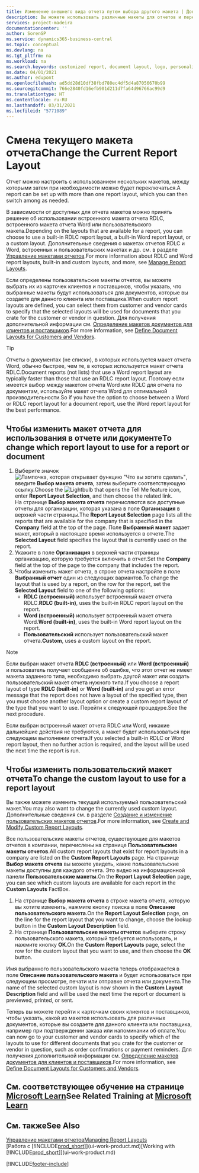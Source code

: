 ```yaml
---
title: Изменение внешнего вида отчета путем выбора другого макета | Документация Майкрософт
description: Вы можете использовать различные макеты для отчетов и переключаться между ними, чтобы изменять внешний вид отчета.
services: project-madeira
documentationcenter: ''
author: SorenGP
ms.service: dynamics365-business-central
ms.topic: conceptual
ms.devlang: na
ms.tgt_pltfrm: na
ms.workload: na
ms.search.keywords: customized report, document layout, logo, personalize
ms.date: 04/01/2021
ms.author: edupont
ms.openlocfilehash: ad5dd28d10df38fbd780ec4df5d4a87056670b99
ms.sourcegitcommit: 766e2840fd16efb901d211d7fa64d96766ac99d9
ms.translationtype: HT
ms.contentlocale: ru-RU
ms.lasthandoff: 03/31/2021
ms.locfileid: "5771089"
---
```

# <a name="change-the-current-report-layout"></a><span data-ttu-id="ffb18-103">Смена текущего макета отчета</span><span class="sxs-lookup"><span data-stu-id="ffb18-103">Change the Current Report Layout</span></span>
<span data-ttu-id="ffb18-104">Отчет можно настроить с использованием нескольких макетов, между которыми затем при необходимости можно будет переключаться.</span><span class="sxs-lookup"><span data-stu-id="ffb18-104">A report can be set up with more than one report layout, which you can then switch among as needed.</span></span>

<span data-ttu-id="ffb18-105">В зависимости от доступных для отчета макетов можно принять решение об использовании встроенного макета отчета RDLC, встроенного макета отчета Word или пользовательского макета.</span><span class="sxs-lookup"><span data-stu-id="ffb18-105">Depending on the layouts that are available for a report, you can choose to use a built-in RDLC report layout, a built-in Word report layout, or a custom layout.</span></span> <span data-ttu-id="ffb18-106">Дополнительные сведения о макетах отчетов RDLC и Word, встроенных и пользовательских макетах и др. см. в разделе [Управление макетами отчетов](ui-manage-report-layouts.md).</span><span class="sxs-lookup"><span data-stu-id="ffb18-106">For more information about RDLC and Word report layouts, built-in and custom layouts, and more, see [Manage Report Layouts](ui-manage-report-layouts.md).</span></span>

<span data-ttu-id="ffb18-107">Если определены пользовательские макеты отчетов, вы можете выбрать их из карточек клиентов и поставщиков, чтобы указать, что выбранные макеты будут использоваться для документов, которые вы создаете для данного клиента или поставщика.</span><span class="sxs-lookup"><span data-stu-id="ffb18-107">When custom report layouts are defined, you can select them from customer and vendor cards to specify that the selected layouts will be used for documents that you crate for the customer or vendor in question.</span></span> <span data-ttu-id="ffb18-108">Для получения дополнительной информации см. [Определение макетов документов для клиентов и поставщиков](ui-define-customer-vendor-document-layouts.md).</span><span class="sxs-lookup"><span data-stu-id="ffb18-108">For more information, see [Define Document Layouts for Customers and Vendors](ui-define-customer-vendor-document-layouts.md).</span></span>

> [!TIP]  
> <span data-ttu-id="ffb18-109">Отчеты о документах (не списки), в которых используется макет отчета Word, обычно быстрее, чем те, в которых используется макет отчета RDLC.</span><span class="sxs-lookup"><span data-stu-id="ffb18-109">Document reports (not lists) that use a Word report layout are typically faster than those that use an RDLC report layout.</span></span> <span data-ttu-id="ffb18-110">Поэтому если имеется выбор между макетом отчета Word или RDLC для отчета по документам, используйте макет отчета Word для оптимальной производительности.</span><span class="sxs-lookup"><span data-stu-id="ffb18-110">So if you have the option to choose between a Word or RDLC report layout for a document report, use the Word report layout for the best performance.</span></span>

## <a name="to-change-which-report-layout-to-use-for-a-report-or-document"></a><span data-ttu-id="ffb18-111">Чтобы изменить макет отчета для использования в отчете или документе</span><span class="sxs-lookup"><span data-stu-id="ffb18-111">To change which report layout to use for a report or document</span></span>
1. <span data-ttu-id="ffb18-112">Выберите значок ![Лампочка, которая открывает функцию "Что вы хотите сделать"](media/ui-search/search_small.png "Что вы хотите сделать"), введите **Выбор макета отчета**, затем выберите соответствующую ссылку.</span><span class="sxs-lookup"><span data-stu-id="ffb18-112">Choose the ![Lightbulb that opens the Tell Me feature](media/ui-search/search_small.png "Tell me what you want to do") icon, enter **Report Layout Selection**, and then choose the related link.</span></span>  
   <span data-ttu-id="ffb18-113">На странице **Выбор макета отчета** перечисляются все доступные отчеты для организации, которая указана в поле **Организация** в верхней части страницы.</span><span class="sxs-lookup"><span data-stu-id="ffb18-113">The **Report Layout Selection** page lists all the reports that are available for the company that is specified in the **Company** field at the top of the page.</span></span> <span data-ttu-id="ffb18-114">Поле **Выбранный макет** задает макет, который в настоящее время используется в отчете.</span><span class="sxs-lookup"><span data-stu-id="ffb18-114">The **Selected Layout** field specifies the layout that is currently used on the report.</span></span>
2. <span data-ttu-id="ffb18-115">Укажите в поле **Организация** в верхней части страницы организацию, которую требуется включить в отчет.</span><span class="sxs-lookup"><span data-stu-id="ffb18-115">Set the **Company** field at the top of the page to the company that includes the report.</span></span>
3. <span data-ttu-id="ffb18-116">Чтобы изменить макет отчета, в строке отчета настройте в поле **Выбранный отчет** один из следующих вариантов.</span><span class="sxs-lookup"><span data-stu-id="ffb18-116">To change the layout that is used by a report, on the row for the report, set the **Selected Layout** field to one of the following options:</span></span>
   * <span data-ttu-id="ffb18-117">**RDLC (встроенный)** использует встроенный макет отчета RDLC.</span><span class="sxs-lookup"><span data-stu-id="ffb18-117">**RDLC (built-in)**, uses the built-in RDLC report layout on the report.</span></span>
   * <span data-ttu-id="ffb18-118">**Word (встроенный)** использует встроенный макет отчета Word.</span><span class="sxs-lookup"><span data-stu-id="ffb18-118">**Word (built-in)**, uses the built-in Word report layout on the report.</span></span>
   * <span data-ttu-id="ffb18-119">**Пользовательский** использует пользовательский макет отчета.</span><span class="sxs-lookup"><span data-stu-id="ffb18-119">**Custom**, uses a custom layout on the report.</span></span>  

> [!NOTE]
> <span data-ttu-id="ffb18-120">Если выбран макет отчета **RDLC (встроенный)** или **Word (встроенный)** и пользователь получает сообщение об ошибке, что этот отчет не имеет макета заданного типа, необходимо выбрать другой макет или создать пользовательский макет отчета нужного типа.</span><span class="sxs-lookup"><span data-stu-id="ffb18-120">If you choose a report layout of type **RDLC (built-in)** or **Word (built-in)** and you get an error message that the report does not have a layout of the specified type, then you must choose another layout option or create a custom report layout of the type that you want to use.</span></span> <span data-ttu-id="ffb18-121">Перейти к следующей процедуре.</span><span class="sxs-lookup"><span data-stu-id="ffb18-121">See the next procedure.</span></span>

<span data-ttu-id="ffb18-122">Если выбран встроенный макет отчета RDLC или Word, никакие дальнейшие действия не требуются, а макет будет использоваться при следующем выполнении отчета.</span><span class="sxs-lookup"><span data-stu-id="ffb18-122">If you selected a built-in RDLC or Word report layout, then no further action is required, and the layout will be used the next time the report is run.</span></span>

## <a name="to-change-the-custom-layout-to-use-for-a-report-layout"></a><span data-ttu-id="ffb18-123">Чтобы изменить пользовательский макет отчета</span><span class="sxs-lookup"><span data-stu-id="ffb18-123">To change the custom layout to use for a report layout</span></span>
<span data-ttu-id="ffb18-124">Вы также можете изменить текущий используемый пользовательский макет.</span><span class="sxs-lookup"><span data-stu-id="ffb18-124">You may also want to change the currently used custom layout.</span></span> <span data-ttu-id="ffb18-125">Дополнительные сведения см. в разделе [Создание и изменение пользовательских макетов отчетов](ui-how-create-custom-report-layout.md).</span><span class="sxs-lookup"><span data-stu-id="ffb18-125">For more information, see [Create and Modify Custom Report Layouts](ui-how-create-custom-report-layout.md).</span></span>

<span data-ttu-id="ffb18-126">Все пользовательские макеты отчетов, существующие для макетов отчетов в компании, перечислены на странице **Пользовательские макеты отчетов**.</span><span class="sxs-lookup"><span data-stu-id="ffb18-126">All custom report layouts that exist for report layouts in a company are listed on the **Custom Report Layouts** page.</span></span> <span data-ttu-id="ffb18-127">На странице **Выбор макета отчета** вы можете увидеть, какие пользовательские макеты доступны для каждого отчета. Это видно на информационной панели **Пользовательские макеты**.</span><span class="sxs-lookup"><span data-stu-id="ffb18-127">On the **Report Layout Selection** page, you can see which custom layouts are available for each report in the **Custom Layouts** FactBox.</span></span>

1. <span data-ttu-id="ffb18-128">На странице **Выбор макета отчета** в строке макета отчета, которую вы хотите изменить, нажмите кнопку поиска в поле **Описание пользовательского макета**.</span><span class="sxs-lookup"><span data-stu-id="ffb18-128">On the **Report Layout Selection** page, on the line for the report layout that you want to change, choose the lookup button in the **Custom Layout Description** field.</span></span>
2. <span data-ttu-id="ffb18-129">На странице **Пользовательские макеты отчетов** выберите строку пользовательского макета, который требуется использовать, и нажмите кнопку **OK**.</span><span class="sxs-lookup"><span data-stu-id="ffb18-129">On the **Custom Report Layouts** page, select the row for the custom layout that you want to use, and then choose the **OK** button.</span></span>

<span data-ttu-id="ffb18-130">Имя выбранного пользовательского макета теперь отображается в поле **Описание пользовательского макета** и будет использоваться при следующем просмотре, печати или отправке отчета или документа.</span><span class="sxs-lookup"><span data-stu-id="ffb18-130">The name of the selected custom layout is now shown in the **Custom Layout Description** field and will be used the next time the report or document is previewed, printed, or sent.</span></span>

<span data-ttu-id="ffb18-131">Теперь вы можете перейти к карточкам своих клиентов и поставщиков, чтобы указать, какой из макетов использовать для различных документов, которые вы создаете для данного клиента или поставщика, например при подтверждении заказа или напоминании об оплате.</span><span class="sxs-lookup"><span data-stu-id="ffb18-131">You can now go to your customer and vendor cards to specify which of the layouts to use for different documents that you crate for the customer or vendor in question, such as order confirmations or payment reminders.</span></span> <span data-ttu-id="ffb18-132">Для получения дополнительной информации см. [Определение макетов документов для клиентов и поставщиков](ui-define-customer-vendor-document-layouts.md).</span><span class="sxs-lookup"><span data-stu-id="ffb18-132">For more information, see [Define Document Layouts for Customers and Vendors](ui-define-customer-vendor-document-layouts.md).</span></span>

## <a name="see-related-training-at-microsoft-learn"></a><span data-ttu-id="ffb18-133">См. соответствующее обучение на странице [Microsoft Learn](/learn/modules/change-documents-dynamics-365-business-central/index)</span><span class="sxs-lookup"><span data-stu-id="ffb18-133">See Related Training at [Microsoft Learn](/learn/modules/change-documents-dynamics-365-business-central/index)</span></span>

## <a name="see-also"></a><span data-ttu-id="ffb18-134">См. также</span><span class="sxs-lookup"><span data-stu-id="ffb18-134">See Also</span></span>
[<span data-ttu-id="ffb18-135">Управление макетами отчетов</span><span class="sxs-lookup"><span data-stu-id="ffb18-135">Managing Report Layouts</span></span>](ui-manage-report-layouts.md)  
<span data-ttu-id="ffb18-136">[Работа с [!INCLUDE[prod_short](includes/prod_short.md)]](ui-work-product.md)</span><span class="sxs-lookup"><span data-stu-id="ffb18-136">[Working with [!INCLUDE[prod_short](includes/prod_short.md)]](ui-work-product.md)</span></span>


[!INCLUDE[footer-include](includes/footer-banner.md)]